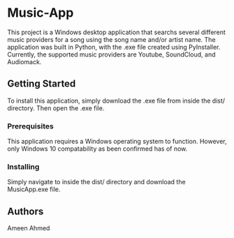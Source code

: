 # Music-App

This project is a Windows desktop application that searchs several different music
providers for a song using the song name and/or artist name. The application was built
in Python, with the .exe file created using PyInstaller. Currently, the supported music 
providers are Youtube, SoundCloud, and Audiomack.

## Getting Started

To install this application, simply download the .exe file 
from inside the dist/ directory. Then open the .exe file.

### Prerequisites

This application requires a Windows operating system to function.
However, only Windows 10 compatability as been confirmed has of now.


### Installing 

Simply navigate to inside the dist/ directory and download the MusicApp.exe file. 


## Authors

Ameen Ahmed